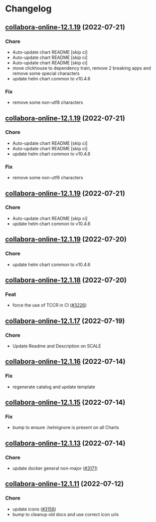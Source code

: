 # Changelog


## [collabora-online-12.1.19](https://github.com/truecharts/apps/compare/collabora-online-12.1.18...collabora-online-12.1.19) (2022-07-21)

### Chore

- Auto-update chart README [skip ci]
- Auto-update chart README [skip ci]
- Auto-update chart README [skip ci]
- move clickhouse to dependency train, remove 2 breaking apps and remove some special characters
- update helm chart common to v10.4.6

### Fix

- remove some non-utf8 characters



## [collabora-online-12.1.19](https://github.com/truecharts/apps/compare/collabora-online-12.1.18...collabora-online-12.1.19) (2022-07-21)

### Chore

- Auto-update chart README [skip ci]
- Auto-update chart README [skip ci]
- update helm chart common to v10.4.6

### Fix

- remove some non-utf8 characters



## [collabora-online-12.1.19](https://github.com/truecharts/apps/compare/collabora-online-12.1.18...collabora-online-12.1.19) (2022-07-21)

### Chore

- Auto-update chart README [skip ci]
- update helm chart common to v10.4.6



## [collabora-online-12.1.19](https://github.com/truecharts/apps/compare/collabora-online-12.1.18...collabora-online-12.1.19) (2022-07-20)

### Chore

- update helm chart common to v10.4.6



## [collabora-online-12.1.18](https://github.com/truecharts/apps/compare/collabora-online-12.1.17...collabora-online-12.1.18) (2022-07-20)

### Feat

- force the use of TCCR in CI ([#3226](https://github.com/truecharts/apps/issues/3226))



## [collabora-online-12.1.17](https://github.com/truecharts/apps/compare/collabora-online-12.1.16...collabora-online-12.1.17) (2022-07-19)

### Chore

- Update Readme and Description on SCALE



## [collabora-online-12.1.16](https://github.com/truecharts/apps/compare/collabora-online-12.1.15...collabora-online-12.1.16) (2022-07-14)

### Fix

- regenerate catalog and update template



## [collabora-online-12.1.15](https://github.com/truecharts/apps/compare/collabora-online-12.1.13...collabora-online-12.1.15) (2022-07-14)

### Fix

- bump to ensure .helmignore is present on all Charts



## [collabora-online-12.1.13](https://github.com/truecharts/apps/compare/collabora-online-12.1.12...collabora-online-12.1.13) (2022-07-14)

### Chore

- update docker general non-major ([#3171](https://github.com/truecharts/apps/issues/3171))




## [collabora-online-12.1.11](https://github.com/truecharts/apps/compare/collabora-online-12.1.8...collabora-online-12.1.11) (2022-07-12)

### Chore

- update icons ([#3156](https://github.com/truecharts/apps/issues/3156))
- bump to cleanup old docs and use correct icon urls


